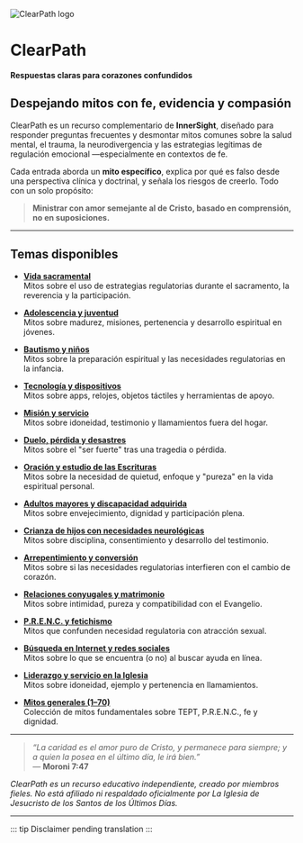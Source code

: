 ﻿![ClearPath logo](https://inner-clarity.github.io/InnerSight/logo.svg)

# ClearPath  
**Respuestas claras para corazones confundidos**

## Despejando mitos con fe, evidencia y compasión

ClearPath es un recurso complementario de **InnerSight**, diseñado para responder preguntas frecuentes y desmontar mitos comunes sobre la salud mental, el trauma, la neurodivergencia y las estrategias legítimas de regulación emocional —especialmente en contextos de fe.

Cada entrada aborda un **mito específico**, explica por qué es falso desde una perspectiva clínica y doctrinal, y señala los riesgos de creerlo. Todo con un solo propósito:  
> **Ministrar con amor semejante al de Cristo, basado en comprensión, no en suposiciones.**

---

## Temas disponibles

- [**Vida sacramental**](mitos-sacramental.md)  
  Mitos sobre el uso de estrategias regulatorias durante el sacramento, la reverencia y la participación.

- [**Adolescencia y juventud**](mitos-juventud.md)  
  Mitos sobre madurez, misiones, pertenencia y desarrollo espiritual en jóvenes.

- [**Bautismo y niños**](mitos-bautismo.md)  
  Mitos sobre la preparación espiritual y las necesidades regulatorias en la infancia.

- [**Tecnología y dispositivos**](mitos-tecnologia.md)  
  Mitos sobre apps, relojes, objetos táctiles y herramientas de apoyo.

- [**Misión y servicio**](mitos-mision.md)  
  Mitos sobre idoneidad, testimonio y llamamientos fuera del hogar.

- [**Duelo, pérdida y desastres**](mitos-duelo.md)  
  Mitos sobre el "ser fuerte" tras una tragedia o pérdida.

- [**Oración y estudio de las Escrituras**](mitos-oracion.md)  
  Mitos sobre la necesidad de quietud, enfoque y "pureza" en la vida espiritual personal.

- [**Adultos mayores y discapacidad adquirida**](mitos-adultos-mayores.md)  
  Mitos sobre envejecimiento, dignidad y participación plena.

- [**Crianza de hijos con necesidades neurológicas**](mitos-crianza.md)  
  Mitos sobre disciplina, consentimiento y desarrollo del testimonio.

- [**Arrepentimiento y conversión**](mitos-arrepentimiento.md)  
  Mitos sobre si las necesidades regulatorias interfieren con el cambio de corazón.

- [**Relaciones conyugales y matrimonio**](mitos-relaciones.md)  
  Mitos sobre intimidad, pureza y compatibilidad con el Evangelio.

- [**P.R.E.N.C. y fetichismo**](mitos-fetichismo.md)  
  Mitos que confunden necesidad regulatoria con atracción sexual.

- [**Búsqueda en Internet y redes sociales**](mitos-internet.md)  
  Mitos sobre lo que se encuentra (o no) al buscar ayuda en línea.

- [**Liderazgo y servicio en la Iglesia**](mitos-liderazgo.md)  
  Mitos sobre idoneidad, ejemplo y pertenencia en llamamientos.

- [**Mitos generales (1–70)**](mitos.md)  
  Colección de mitos fundamentales sobre TEPT, P.R.E.N.C., fe y dignidad.

---

> *“La caridad es el amor puro de Cristo, y permanece para siempre; y a quien la posea en el último día, le irá bien.”*  
> — **Moroni 7:47**

*ClearPath es un recurso educativo independiente, creado por miembros fieles. No está afiliado ni respaldado oficialmente por La Iglesia de Jesucristo de los Santos de los Últimos Días.*

---

::: tip
Disclaimer pending translation
:::
